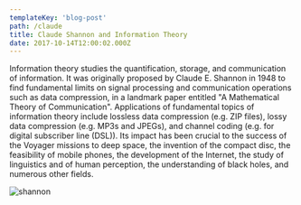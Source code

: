 ```yaml
---
templateKey: 'blog-post'
path: /claude
title: Claude Shannon and Information Theory
date: 2017-10-14T12:00:02.000Z
---
```

Information theory studies the quantification, storage, and communication of information. It was originally proposed by Claude E. Shannon in 1948 to find fundamental limits on signal processing and communication operations such as data compression, in a landmark paper entitled "A Mathematical Theory of Communication". Applications of fundamental topics of information theory include lossless data compression (e.g. ZIP files), lossy data compression (e.g. MP3s and JPEGs), and channel coding (e.g. for digital subscriber line (DSL)). Its impact has been crucial to the success of the Voyager missions to deep space, the invention of the compact disc, the feasibility of mobile phones, the development of the Internet, the study of linguistics and of human perception, the understanding of black holes, and numerous other fields.



![shannon](/img/promo-slika.jpg)
